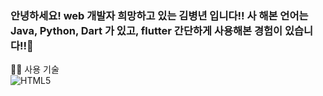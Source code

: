 ### 안녕하세요! web 개발자 희망하고 있는 김병년 입니다!! 사 해본 언어는 Java, Python, Dart 가 있고, flutter 간단하게 사용해본 경험이 있습니다!!👋

🏃‍♂️ 사용 기술<br>
<img alt="HTML5" src ="https://img.shields.io/badge/HTML5-E34F26.svg?&style=for-the-badge&logo=HTML5&logoColor=white"/>


<!--
**KimByeongNyeon/KimByeongNyeon** is a ✨ _special_ ✨ repository because its `README.md` (this file) appears on your GitHub profile.

Here are some ideas to get you started:

- 🔭 I’m currently working on ...
- 🌱 I’m currently learning ...
- 👯 I’m looking to collaborate on ...
- 🤔 I’m looking for help with ...
- 💬 Ask me about ...
- 📫 How to reach me: ...
- 😄 Pronouns: ...
- ⚡ Fun fact: ...
-->
